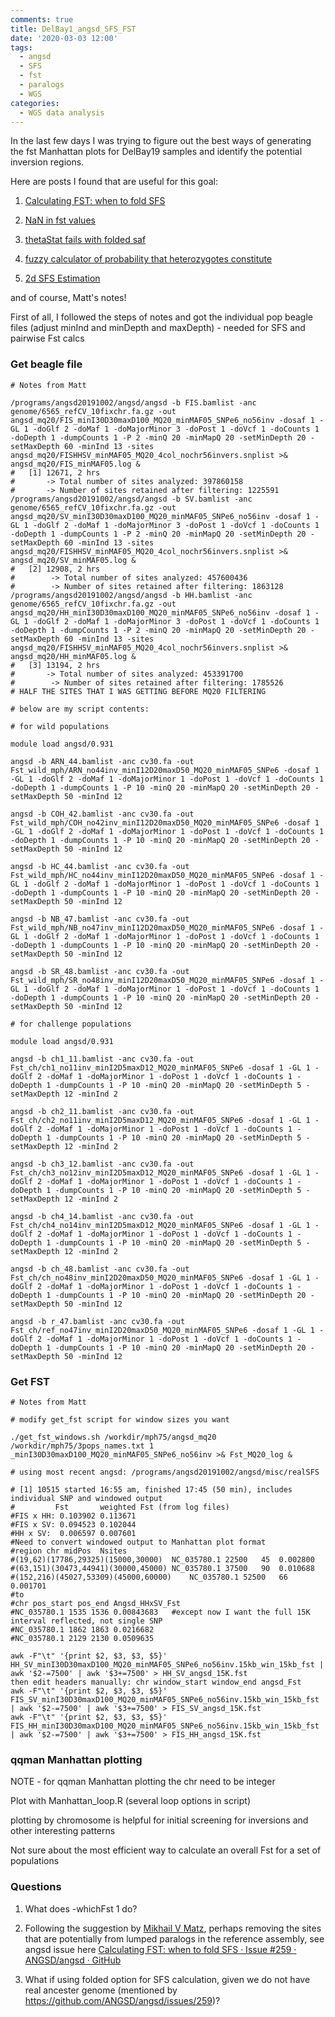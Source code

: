 ```yaml
---
comments: true
title: DelBay1_angsd_SFS_FST
date: '2020-03-03 12:00'
tags:
  - angsd
  - SFS
  - fst
  - paralogs
  - WGS
categories:
  - WGS data analysis
---
```


In the last few days I was trying to figure out the best ways of generating the fst Manhattan plots for DelBay19 samples and identify the potential inversion regions.

Here are posts I found that are useful for this goal:

1. [Calculating FST: when to fold SFS](https://github.com/ANGSD/angsd/issues/259)

2. [NaN in fst values](https://github.com/ANGSD/angsd/issues/274)

3. [thetaStat fails with folded saf](https://github.com/ANGSD/angsd/issues/286)

4. [fuzzy calculator of probability that heterozygotes constitute](https://github.com/z0on/2bRAD_denovo/blob/master/HetMajorityProb.py)

5. [2d SFS Estimation](http://popgen.dk/angsd/index.php/2d_SFS_Estimation)

and of course, Matt's notes!

First of all, I followed the steps of notes and got the individual pop beagle files (adjust minInd and minDepth and maxDepth) - needed for SFS and pairwise Fst calcs

### Get beagle file
```
# Notes from Matt

/programs/angsd20191002/angsd/angsd -b FIS.bamlist -anc genome/6565_refCV_10fixchr.fa.gz -out angsd_mq20/FIS_minI30D30maxD100_MQ20_minMAF05_SNPe6_no56inv -dosaf 1 -GL 1 -doGlf 2 -doMaf 1 -doMajorMinor 3 -doPost 1 -doVcf 1 -doCounts 1 -doDepth 1 -dumpCounts 1 -P 2 -minQ 20 -minMapQ 20 -setMinDepth 20 -setMaxDepth 60 -minInd 13 -sites angsd_mq20/FISHHSV_minMAF05_MQ20_4col_nochr56invers.snplist >& angsd_mq20/FIS_minMAF05.log &
#	[1] 12671, 2 hrs
#	    -> Total number of sites analyzed: 397860158
#       -> Number of sites retained after filtering: 1225591 
/programs/angsd20191002/angsd/angsd -b SV.bamlist -anc genome/6565_refCV_10fixchr.fa.gz -out angsd_mq20/SV_minI30D30maxD100_MQ20_minMAF05_SNPe6_no56inv -dosaf 1 -GL 1 -doGlf 2 -doMaf 1 -doMajorMinor 3 -doPost 1 -doVcf 1 -doCounts 1 -doDepth 1 -dumpCounts 1 -P 2 -minQ 20 -minMapQ 20 -setMinDepth 20 -setMaxDepth 60 -minInd 13 -sites angsd_mq20/FISHHSV_minMAF05_MQ20_4col_nochr56invers.snplist >& angsd_mq20/SV_minMAF05.log &
#	[2] 12908, 2 hrs
#        -> Total number of sites analyzed: 457600436
#        -> Number of sites retained after filtering: 1863128
/programs/angsd20191002/angsd/angsd -b HH.bamlist -anc genome/6565_refCV_10fixchr.fa.gz -out angsd_mq20/HH_minI30D30maxD100_MQ20_minMAF05_SNPe6_no56inv -dosaf 1 -GL 1 -doGlf 2 -doMaf 1 -doMajorMinor 3 -doPost 1 -doVcf 1 -doCounts 1 -doDepth 1 -dumpCounts 1 -P 2 -minQ 20 -minMapQ 20 -setMinDepth 20 -setMaxDepth 60 -minInd 13 -sites angsd_mq20/FISHHSV_minMAF05_MQ20_4col_nochr56invers.snplist >& angsd_mq20/HH_minMAF05.log &
#	[3] 13194, 2 hrs
#       -> Total number of sites analyzed: 453391700
#        -> Number of sites retained after filtering: 1785526
# HALF THE SITES THAT I WAS GETTING BEFORE MQ20 FILTERING

# below are my script contents:

# for wild populations

module load angsd/0.931

angsd -b ARN_44.bamlist -anc cv30.fa -out Fst_wild_mph/ARN_no44inv_minI12D20maxD50_MQ20_minMAF05_SNPe6 -dosaf 1 -GL 1 -doGlf 2 -doMaf 1 -doMajorMinor 1 -doPost 1 -doVcf 1 -doCounts 1 -doDepth 1 -dumpCounts 1 -P 10 -minQ 20 -minMapQ 20 -setMinDepth 20 -setMaxDepth 50 -minInd 12 

angsd -b COH_42.bamlist -anc cv30.fa -out Fst_wild_mph/COH_no42inv_minI12D20maxD50_MQ20_minMAF05_SNPe6 -dosaf 1 -GL 1 -doGlf 2 -doMaf 1 -doMajorMinor 1 -doPost 1 -doVcf 1 -doCounts 1 -doDepth 1 -dumpCounts 1 -P 10 -minQ 20 -minMapQ 20 -setMinDepth 20 -setMaxDepth 50 -minInd 12 

angsd -b HC_44.bamlist -anc cv30.fa -out Fst_wild_mph/HC_no44inv_minI12D20maxD50_MQ20_minMAF05_SNPe6 -dosaf 1 -GL 1 -doGlf 2 -doMaf 1 -doMajorMinor 1 -doPost 1 -doVcf 1 -doCounts 1 -doDepth 1 -dumpCounts 1 -P 10 -minQ 20 -minMapQ 20 -setMinDepth 20 -setMaxDepth 50 -minInd 12 

angsd -b NB_47.bamlist -anc cv30.fa -out Fst_wild_mph/NB_no47inv_minI12D20maxD50_MQ20_minMAF05_SNPe6 -dosaf 1 -GL 1 -doGlf 2 -doMaf 1 -doMajorMinor 1 -doPost 1 -doVcf 1 -doCounts 1 -doDepth 1 -dumpCounts 1 -P 10 -minQ 20 -minMapQ 20 -setMinDepth 20 -setMaxDepth 50 -minInd 12 

angsd -b SR_48.bamlist -anc cv30.fa -out Fst_wild_mph/SR_no48inv_minI12D20maxD50_MQ20_minMAF05_SNPe6 -dosaf 1 -GL 1 -doGlf 2 -doMaf 1 -doMajorMinor 1 -doPost 1 -doVcf 1 -doCounts 1 -doDepth 1 -dumpCounts 1 -P 10 -minQ 20 -minMapQ 20 -setMinDepth 20 -setMaxDepth 50 -minInd 12 

# for challenge populations

module load angsd/0.931

angsd -b ch1_11.bamlist -anc cv30.fa -out Fst_ch/ch1_no11inv_minI2D5maxD12_MQ20_minMAF05_SNPe6 -dosaf 1 -GL 1 -doGlf 2 -doMaf 1 -doMajorMinor 1 -doPost 1 -doVcf 1 -doCounts 1 -doDepth 1 -dumpCounts 1 -P 10 -minQ 20 -minMapQ 20 -setMinDepth 5 -setMaxDepth 12 -minInd 2 

angsd -b ch2_11.bamlist -anc cv30.fa -out Fst_ch/ch2_no11inv_minI2D5maxD12_MQ20_minMAF05_SNPe6 -dosaf 1 -GL 1 -doGlf 2 -doMaf 1 -doMajorMinor 1 -doPost 1 -doVcf 1 -doCounts 1 -doDepth 1 -dumpCounts 1 -P 10 -minQ 20 -minMapQ 20 -setMinDepth 5 -setMaxDepth 12 -minInd 2 

angsd -b ch3_12.bamlist -anc cv30.fa -out Fst_ch/ch3_no12inv_minI2D5maxD12_MQ20_minMAF05_SNPe6 -dosaf 1 -GL 1 -doGlf 2 -doMaf 1 -doMajorMinor 1 -doPost 1 -doVcf 1 -doCounts 1 -doDepth 1 -dumpCounts 1 -P 10 -minQ 20 -minMapQ 20 -setMinDepth 5 -setMaxDepth 12 -minInd 2 

angsd -b ch4_14.bamlist -anc cv30.fa -out Fst_ch/ch4_no14inv_minI2D5maxD12_MQ20_minMAF05_SNPe6 -dosaf 1 -GL 1 -doGlf 2 -doMaf 1 -doMajorMinor 1 -doPost 1 -doVcf 1 -doCounts 1 -doDepth 1 -dumpCounts 1 -P 10 -minQ 20 -minMapQ 20 -setMinDepth 5 -setMaxDepth 12 -minInd 2

angsd -b ch_48.bamlist -anc cv30.fa -out Fst_ch/ch_no48inv_minI2D20maxD50_MQ20_minMAF05_SNPe6 -dosaf 1 -GL 1 -doGlf 2 -doMaf 1 -doMajorMinor 1 -doPost 1 -doVcf 1 -doCounts 1 -doDepth 1 -dumpCounts 1 -P 10 -minQ 20 -minMapQ 20 -setMinDepth 20 -setMaxDepth 50 -minInd 12

angsd -b r_47.bamlist -anc cv30.fa -out Fst_ch/ref_no47inv_minI2D20maxD50_MQ20_minMAF05_SNPe6 -dosaf 1 -GL 1 -doGlf 2 -doMaf 1 -doMajorMinor 1 -doPost 1 -doVcf 1 -doCounts 1 -doDepth 1 -dumpCounts 1 -P 10 -minQ 20 -minMapQ 20 -setMinDepth 20 -setMaxDepth 50 -minInd 12

```	
### Get FST
```	
# Notes from Matt

# modify get_fst script for window sizes you want

./get_fst_windows.sh /workdir/mph75/angsd_mq20 /workdir/mph75/3pops_names.txt 1 _minI30D30maxD100_MQ20_minMAF05_SNPe6_no56inv >& Fst_MQ20_log &

# using most recent angsd: /programs/angsd20191002/angsd/misc/realSFS

# [1] 10515 started 16:55 am, finished 17:45 (50 min), includes individual SNP and windowed output
#		  Fst		weighted Fst (from log files)
#FIS x HH: 0.103902	0.113671
#FIS x SV: 0.094523	0.102044
#HH x SV:  0.006597	0.007601
#Need to convert windowed output to Manhattan plot format
#region	chr	midPos	Nsites
#(19,62)(17786,29325)(15000,30000)	NC_035780.1	22500	45	0.002800
#(63,151)(30473,44941)(30000,45000)	NC_035780.1	37500	90	0.010688
#(152,216)(45027,53309)(45000,60000)	NC_035780.1	52500	66	0.001701
#to
#chr pos_start pos_end Angsd_HHxSV_Fst
#NC_035780.1 1535 1536 0.00843683	#except now I want the full 15K interval reflected, not single SNP
#NC_035780.1 1862 1863 0.0216682
#NC_035780.1 2129 2130 0.0509635

awk -F"\t" '{print $2, $3, $3, $5}' HH_SV_minI30D30maxD100_MQ20_minMAF05_SNPe6_no56inv.15kb_win_15kb_fst | awk '$2-=7500' | awk '$3+=7500' > HH_SV_angsd_15K.fst
then edit headers manually: chr window_start window_end angsd_Fst
awk -F"\t" '{print $2, $3, $3, $5}' FIS_SV_minI30D30maxD100_MQ20_minMAF05_SNPe6_no56inv.15kb_win_15kb_fst | awk '$2-=7500' | awk '$3+=7500' > FIS_SV_angsd_15K.fst
awk -F"\t" '{print $2, $3, $3, $5}' FIS_HH_minI30D30maxD100_MQ20_minMAF05_SNPe6_no56inv.15kb_win_15kb_fst | awk '$2-=7500' | awk '$3+=7500' > FIS_HH_angsd_15K.fst

```
### qqman Manhattan plotting

NOTE - for qqman Manhattan plotting the chr need to be integer 

Plot with Manhattan_loop.R (several loop options in script)

plotting by chromosome is helpful for initial screening for inversions and other interesting patterns

Not sure about the most efficient way to calculate an overall Fst for a set of populations

### Questions

1. What does -whichFst 1 do?

2. Following the suggestion by [Mikhail V Matz](https://github.com/z0on), perhaps removing the sites that are potentially from lumped paralogs in the reference assembly, see angsd issue here [Calculating FST: when to fold SFS · Issue #259 · ANGSD/angsd · GitHub](https://github.com/ANGSD/angsd/issues/259)

3. What if using folded option for SFS calculation, given we do not have real ancester genome (mentioned by https://github.com/ANGSD/angsd/issues/259)?
